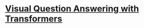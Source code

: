 # [Visual Question Answering with Transformers](https://www.thepythoncode.com/article/visual-question-answering-with-transformers-in-python)